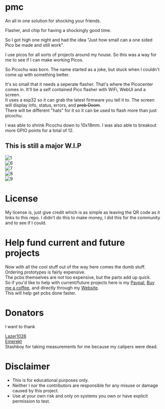 # pmc
An all in one solution for shocking your friends.   

Flasher, and chip for having a shockingly good time.  

So I got high one night and had the idea "Just how small can a one sided Pico be made and still work".  

I use picos for all sorts of projects around my house. So this was a way for me to see if I can make working Picos.  

So Picochu was born. The name started as a joke, but stuck when I couldn't come up with something better.  

It's so small that it needs a seperate flasher. That's where the Picocenter comes in. It'll be a self contained Pico flasher with WiFi, WebUI and a screen.  
It uses a esp32 so it can grab the latest firmware you tell it to. The screen will display info, status, errors, and ~~prob Doom~~.  
There will be different "hats" for it so it can be used to flash more than just picochu.    


I was able to shrink Picochu down to 10x18mm. I was also able to breakout more GPIO points for a total of 12. 

## This is still a major W.I.P


![1](https://github.com/pbanj/pmc/blob/main/PCBs/Picio/Pics/1.webp)  
![6](https://github.com/pbanj/pmc/blob/main/PCBs/Picio/Pics/6.webp)  
![7](https://github.com/pbanj/pmc/blob/main/PCBs/Picio/Pics/7.webp)  
![8](https://github.com/pbanj/pmc/blob/main/PCBs/Picio/Pics/8.webp)  
![9](https://github.com/pbanj/pmc/blob/main/PCBs/Picio/Pics/9.webp)  


# License
My license is, just give credit which is as simple as leaving the QR code as it links to this repo. I didn't do this to make money, I did this for the community and to see if I could.  



# Help fund current and future projects  

Now with all the cool stuff out of the way here comes the dumb stuff. Ordering prototypes is fairly expensive.  
The pcbs themselves are not too expensive, but the parts add up quick.  
So if you'd like to help with current/future projects here is my [Paypal](https://paypal.me/pbanj), [Buy me a coffee](https://buymeacoffee.com/pbanj), and directly through my [Website](https://shop.pbanjin.space/product/tip).   
This will help get pcbs done faster.  

# Donators  

I want to thank 

[Lazer1026](https://github.com/Lazr1026)  
[Emerekt](https://github.com/Emerekt-git)  
Stashboy for taking measurements for me because my calipers were dead.

# Disclaimer  

- This is for educational purposes only.  
- Neither I nor the contributors are responsible for any misuse or damage caused by this project.  
- Use at your own risk and only on systems you own or have explicit permission to test.  